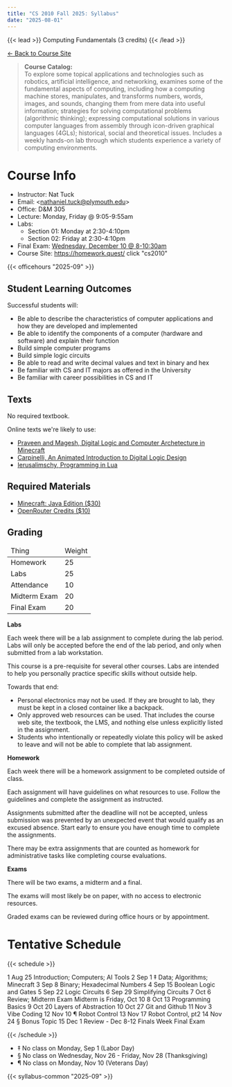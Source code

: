 ```yaml
---
title: "CS 2010 Fall 2025: Syllabus"
date: "2025-08-01"
---
```


{{< lead >}}
Computing Fundamentals (3 credits)
{{< /lead >}}

[&larr; Back to Course Site](../)

<blockquote>
<b>Course Catalog:</b><br>
To explore some topical applications and technologies such as
robotics, artificial intelligence, and networking, examines some of
the fundamental aspects of computing, including how a computing
machine stores, manipulates, and transforms numbers, words, images,
and sounds, changing them from mere data into useful information;
strategies for solving computational problems (algorithmic thinking);
expressing computational solutions in various computer languages from
assembly through icon-driven graphical languages (4GLs); historical,
social and theoretical issues. Includes a weekly hands-on lab through
which students experience a variety of computing environments.
</blockquote>


# Course Info

- Instructor: Nat Tuck 
- Email: \<<nathaniel.tuck@plymouth.edu>\>
- Office: D&M 305
- Lecture: Monday, Friday @ 9:05-9:55am
- Labs:
  - Section 01: Monday at 2:30-4:10pm
  - Section 02: Friday at 2:30-4:10pm
- Final Exam: [Wednesday, December 10 @ 8-10:30am](
  https://www.plymouth.edu/sites/default/files/media/2025-08/Fall%202025%20Final%20Exam%20Schedule.pdf)
- Course Site: https://homework.quest/ click "cs2010"

{{< officehours "2025-09" >}}

## Student Learning Outcomes

Successful students will: 

- Be able to describe the characteristics of computer applications
  and how they are developed and implemented
- Be able to identify the components of a computer (hardware and
  software) and explain their function
- Build simple computer programs
- Build simple logic circuits
- Be able to read and write decimal values and text in binary and hex 
- Be familiar with CS and IT majors as offered in the University 
- Be familiar with career possibilities in CS and IT 

## Texts

No required textbook.

Online texts we're likely to use:

 - [Praveen and Magesh, Digital Logic and Computer Archetecture in Minecraft](https://cmsc-389e.github.io/digital-logic-computer-architecture-minecraft/index.html)
 - [Carpinelli, An Animated Introduction to Digital Logic Design](
 https://digitalcommons.njit.edu/oat/1/)
 - [Ierusalimschy, Programming in Lua](https://www.lua.org/pil/1.html)


## Required Materials

 - [Minecraft: Java Edition ($30)](https://www.minecraft.net/en-us/store/minecraft-deluxe-collection-pc?tabs=%7B%22details%22%3A0%7D)
 - [OpenRouter Credits ($10)](https://openrouter.ai/)

## Grading

<table class="table table-striped">
  <thead>
  <tr>
	  <td>Thing</td>
	  <td>Weight</td>
	</tr>
  </thead>
  <tbody>
	<tr>
	  <td>Homework</td>
	  <td>25</td>
	</tr>
  <tr>
	  <td>Labs</td>
	  <td>25</td>
	</tr>
	<tr>
	  <td>Attendance</td>
	  <td>10</td>
	</tr>
  <tr>
	  <td>Midterm Exam</td>
	  <td>20</td>
	</tr>
  <tr>
	  <td>Final Exam</td>
	  <td>20</td>
	</tr>
  </tbody>
</table>

**Labs**

Each week there will be a lab assignment to complete during the lab
period. Labs will only be accepted before the end of the lab period,
and only when submitted from a lab workstation.

This course is a pre-requisite for several other courses. Labs are
intended to help you personally practice specific skills without
outside help.

Towards that end:

 - Personal electronics may not be used. If they are brought to
   lab, they must be kept in a closed container like a backpack.
 - Only approved web resources can be used. That includes the course
   web site, the textbook, the LMS, and nothing else unless explicitly
   listed in the assignment.
 - Students who intentionally or repeatedly violate this policy will
   be asked to leave and will not be able to complete that lab
   assignment.

**Homework**

Each week there will be a homework assignment to be completed outside
of class.

Each assignment will have guidelines on what resources to use. Follow the
guidelines and complete the assignment as instructed.

Assignments submitted after the deadline will not be accepted, unless submission
was prevented by an unexpected event that would qualify as an excused absence.
Start early to ensure you have enough time to complete the assignments.

There may be extra assignments that are counted as homework for
administrative tasks like completing course evaluations.

**Exams**

There will be two exams, a midterm and a final.

The exams will most likely be on paper, with no access to electronic
resources.

Graded exams can be reviewed during office hours or by appointment.

# Tentative Schedule

{{< schedule >}}

<tr>
	<td>1</td>
	<td>Aug 25</td>
	<td>Introduction; Computers; AI Tools</td>
	<td></td>
</tr>
<tr>
	<td>2</td>
	<td>Sep 1 ‡</td>
	<td>Data; Algorithms; Minecraft</td>
	<td></td>
</tr>
<tr>
	<td>3</td>
	<td>Sep 8</td>
	<td>Binary; Hexadecimal Numbers</td>
	<td></td>
</tr>
<tr>
	<td>4</td>
	<td>Sep 15</td>
	<td>Boolean Logic and Gates</td>
	<td></td>
</tr>
<tr>
	<td>5</td>
	<td>Sep 22</td>
	<td>Logic Circuits</td>
	<td></td>
</tr>
<tr>
	<td>6</td>
	<td>Sep 29</td>
	<td>Simplifying Circuits</td>
	<td></td>
</tr>
<tr>
	<td>7</td>
	<td>Oct 6</td>
	<td>Review; Midterm Exam</td>
	<td>Midterm is Friday, Oct 10</td>
</tr>
<tr>
	<td>8</td>
	<td>Oct 13</td>
	<td>Programming Basics</td>
	<td></td>
</tr>
<tr>
	<td>9</td>
	<td>Oct 20</td>
	<td>Layers of Abstraction</td>
	<td></td>
</tr>
<tr>
	<td>10</td>
	<td>Oct 27</td>
	<td>Git and Github</td>
	<td></td>
</tr>
<tr>
	<td>11</td>
	<td>Nov 3</td>
	<td>Vibe Coding</td>
	<td></td>
</tr>
<tr>
	<td>12</td>
	<td>Nov 10 ¶</td>
	<td>Robot Control</td>
	<td></td>
</tr>
<tr>
	<td>13</td>
	<td>Nov 17</td>
	<td>Robot Control, pt2</td>
	<td></td>
</tr>
<tr>
	<td>14</td>
	<td>Nov 24 §</td>
	<td>Bonus Topic</td>
	<td></td>
</tr>
<tr>
	<td>15</td>
	<td>Dec 1</td>
	<td>Review</td>
	<td></td>
</tr>
<tr>
	<td>-</td>
	<td>Dec 8-12</td>
	<td>Finals Week</td>
	<td>Final Exam</td>
</tr>

{{< /schedule >}}

 - ‡ No class on Monday, Sep 1 (Labor Day)
 - § No class on Wednesday, Nov 26 - Friday, Nov 28 (Thanksgiving)
 - ¶ No class on Monday, Nov 10 (Veterans Day)

{{< syllabus-common "2025-09" >}}
